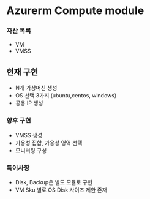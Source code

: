 # Azurerm Compute module

### 자산 목록
- VM
- VMSS

## 현재 구현
- N개 가상머신 생성
- OS 선택 3가지 (ubuntu,centos, windows)
- 공용 IP 생성

### 향후 구현
- VMSS 생성
- 가용성 집합, 가용성 영역 선택
- 모니터링 구성

### 특이사항
- Disk, Backup은 별도 모듈로 구현
- VM Sku 별로 OS Disk 사이즈 제한 존재
